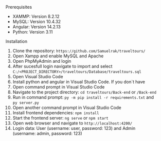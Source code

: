 Prerequisites
- XAMMP: Version 8.2.12
- MySQL: Version 10.4.32
- Angular: Version 14.2.13
- Python: Version 3.11

Installation

1. Clone the repository: `https://github.com/Samuelrak/traveltours/`
2. Open Xampp and enable MySQL and Apache
3. Open PhpMyAdmin and login
4. After sucesfull login navigate to import and select `C:/<PROJECT_DIRECTORY>/traveltours/Database/traveltours.sql`
6. Open Visual Studio Code
7. Install python and angular in Visual Studio Code. If you don`t have
8. Open command prompt in Visual Studio Code
9. Navigate to the project directory: `cd traveltours/Back-end` or `/Back-end`
10. Run in command prompt: `py -m pip install -r requirements.txt` and `py server.py`
11. Open another command prompt in Visual Studio Code
12. Install frontend dependencies: `npm install`
13. Start the frontend server: `ng serve` or `npm start`
14. Open web browser and navigate to `http://localhost:4200/`
15. Login data: User (username: user, password: 123) and Admin (username: admin, password: 123)
